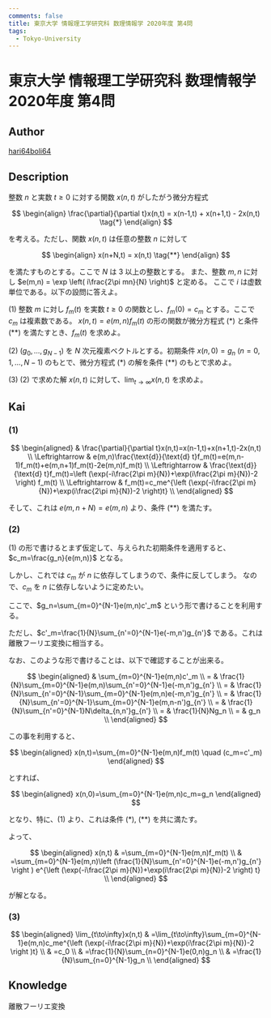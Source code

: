 ```yaml
---
comments: false
title: 東京大学 情報理工学研究科 数理情報学 2020年度 第4問
tags:
  - Tokyo-University
---
```

# 東京大学 情報理工学研究科 数理情報学 2020年度 第4問

## **Author**
[hari64boli64](https://github.com/hari64boli64/GraduateSchoolEntranceExamination)

## **Description**
整数 $n$ と実数 $t \geq 0$ に対する関数 $x(n,t)$ がしたがう微分方程式

$$
\begin{align}
\frac{\partial}{\partial t}x(n,t) = x(n-1,t) + x(n+1,t) - 2x(n,t) \tag{*}
\end{align}
$$

を考える。ただし、関数 $x(n,t)$ は任意の整数 $n$ に対して

$$
\begin{align}
x(n+N,t) = x(n,t)  \tag{**}
\end{align}
$$

を満たすものとする。ここで $N$ は $3$ 以上の整数とする。
また、整数 $m, n$ に対し $e(m,n) = \exp \left( i\frac{2\pi mn}{N} \right)$ と定める。
ここで $i$ は虚数単位である。以下の設問に答えよ。

(1) 整数 $m$ に対し $f_m(t)$ を実数 $t \geq 0$ の関数とし、$f_m(0) = c_m$ とする。ここで $c_m$ は複素数である。
$x(n,t) = e(m,n) f_m(t)$ の形の関数が微分方程式 (\*) と条件 (\*\*) を満たすとき、$f_m(t)$ を求めよ。

(2) $(g_0, \ldots, g_{N-1})$ を $N$ 次元複素ベクトルとする。初期条件 $x(n,0) = g_n \ (n = 0,1,\ldots,N-1)$ のもとで、微分方程式 (\*) の解を条件 (\*\*) のもとで求めよ。

(3) (2) で求めた解 $x(n,t)$ に対して、$\lim_{t \to \infty} x(n,t)$ を求めよ。


## **Kai**
### (1)

$$
\begin{aligned}
                  & \frac{\partial}{\partial t}x(n,t)=x(n-1,t)+x(n+1,t)-2x(n,t)                                     \\
  \Leftrightarrow & e(m,n)\frac{\text{d}}{\text{d} t}f_m(t)=e(m,n-1)f_m(t)+e(m,n+1)f_m(t)-2e(m,n)f_m(t)              \\
  \Leftrightarrow & \frac{\text{d}}{\text{d} t}f_m(t)=\left (\exp(-i\frac{2\pi m}{N})+\exp(i\frac{2\pi m}{N})-2 \right) f_m(t) \\
  \Leftrightarrow & f_m(t)=c_me^{\left (\exp(-i\frac{2\pi m}{N})+\exp(i\frac{2\pi m}{N})-2 \right)t}     \\
\end{aligned}
$$

そして、これは $e(m,n+N)=e(m,n)$ より、条件 (\*\*) を満たす。

### (2)
(1) の形で書けるとまず仮定して、与えられた初期条件を適用すると、$c_m=\frac{g_n}{e(m,n)}$ となる。

しかし、これでは $c_m$ が $n$ に依存してしまうので、条件に反してしまう。
なので、$c_m$ を $n$ に依存しないように定めたい。

ここで、$g_n=\sum_{m=0}^{N-1}e(m,n)c'_m$ という形で書けることを利用する。

ただし、$c'_m=\frac{1}{N}\sum_{n'=0}^{N-1}e(-m,n')g_{n'}$ である。これは離散フーリエ変換に相当する。

なお、このような形で書けることは、以下で確認することが出来る。

$$
\begin{aligned}
    & \sum_{m=0}^{N-1}e(m,n)c'_m                                       \\
  = & \frac{1}{N}\sum_{m=0}^{N-1}e(m,n)\sum_{n'=0}^{N-1}e(-m,n')g_{n'} \\
  = & \frac{1}{N}\sum_{n'=0}^{N-1}\sum_{m=0}^{N-1}e(m,n)e(-m,n')g_{n'} \\
  = & \frac{1}{N}\sum_{n'=0}^{N-1}\sum_{m=0}^{N-1}e(m,n-n')g_{n'}      \\
  = & \frac{1}{N}\sum_{n'=0}^{N-1}N\delta_{n,n'}g_{n'}                 \\
  = & \frac{1}{N}Ng_n                                                  \\
  = & g_n                                                              \\
\end{aligned}
$$

この事を利用すると、

$$
\begin{aligned}
  x(n,t)=\sum_{m=0}^{N-1}e(m,n)f_m(t) \quad (c_m=c'_m)
\end{aligned}
$$

とすれば、

$$
\begin{aligned}
  x(n,0)=\sum_{m=0}^{N-1}e(m,n)c_m=g_n
\end{aligned}
$$

となり、特に、(1) より、これは条件 (\*), (\*\*) を共に満たす。

よって、

$$
\begin{aligned}
  x(n,t) & =\sum_{m=0}^{N-1}e(m,n)f_m(t)                                                                                                        \\
         & =\sum_{m=0}^{N-1}e(m,n)\left (\frac{1}{N}\sum_{n'=0}^{N-1}e(-m,n')g_{n'} \right ) e^{\left (\exp(-i\frac{2\pi m}{N})+\exp(i\frac{2\pi m}{N})-2 \right) t} \\
\end{aligned}
$$

が解となる。

### (3)

$$
\begin{aligned}
  \lim_{t\to\infty}x(n,t) & =\lim_{t\to\infty}\sum_{m=0}^{N-1}e(m,n)c_me^{\left (\exp(-i\frac{2\pi m}{N})+\exp(i\frac{2\pi m}{N})-2 \right )t} \\
                          & =c_0                                                                                                     \\
                          & =\frac{1}{N}\sum_{n=0}^{N-1}e(0,n)g_n                                                                    \\
                          & =\frac{1}{N}\sum_{n=0}^{N-1}g_n                                                                          \\
\end{aligned}
$$

## **Knowledge**
離散フーリエ変換